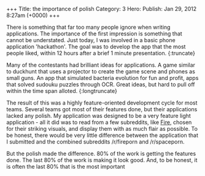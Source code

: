 +++
Title: the importance of polish
Category: 3
Hero: 
Publish:  Jan 29, 2012 8:27am (+0000) 
+++

There is something that far too many people ignore when writing applications. The importance
of the first impression is something that cannot be understated. Just today, I was involved
in a basic phone application 'hackathon'. The goal was to develop the app that the most people 
liked, within 12 hours after a brief 1 minute presentation. {:truncate}

Many of the contestants had brilliant ideas for applications. A game similar to duckhunt that uses
a projector to create the game scene and phones as small guns. An app that simulated bacteria 
evolution for fun and profit, apps that solved sudouku puzzles through OCR. Great ideas, but 
hard to pull off within the time span alloted. {:longtruncate}

The result of this was a highly feature-oriented development cycle for most teams. Several 
teams got most of their features done, but their applications lacked any polish. My application was 
designed to be a very feature light application - all it did was to read from a few subreddits, like
[Fire](http://www.reddit.com/r/fireporn), chosen for their striking visuals, and display them
with as much flair as possible. To be honest, there would be very little difference between the
application that I submitted and the combined subreddits /r/fireporn and /r/spaceporn. 

But the polish made the difference. 80% of the work is getting the features done. The last
80% of the work is making it look good. And, to be honest, it is often the last 80% that is 
the most important

